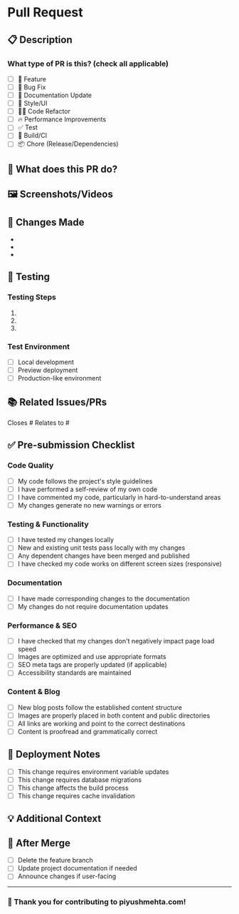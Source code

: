 # Pull Request

## 📋 Description

<!-- Provide a brief description of the changes made in this PR -->

### What type of PR is this? (check all applicable)

- [ ] 🍕 Feature
- [ ] 🐛 Bug Fix
- [ ] 📝 Documentation Update
- [ ] 🎨 Style/UI
- [ ] 🧑‍💻 Code Refactor
- [ ] 🔥 Performance Improvements
- [ ] ✅ Test
- [ ] 🤖 Build/CI
- [ ] 📦 Chore (Release/Dependencies)

## 🎯 What does this PR do?

<!-- Describe the changes this PR makes -->

## 🖼️ Screenshots/Videos

<!-- If applicable, add screenshots or videos to help explain your changes -->

## 📝 Changes Made

<!-- List the main changes made in this PR -->

- 
- 
- 

## 🧪 Testing

<!-- Describe how this has been tested -->

### Testing Steps

1. 
2. 
3. 

### Test Environment

- [ ] Local development
- [ ] Preview deployment
- [ ] Production-like environment

## 📚 Related Issues/PRs

<!-- Link any related issues or PRs -->

Closes #
Relates to #

## ✅ Pre-submission Checklist

### Code Quality

- [ ] My code follows the project's style guidelines
- [ ] I have performed a self-review of my own code
- [ ] I have commented my code, particularly in hard-to-understand areas
- [ ] My changes generate no new warnings or errors

### Testing & Functionality

- [ ] I have tested my changes locally
- [ ] New and existing unit tests pass locally with my changes
- [ ] Any dependent changes have been merged and published
- [ ] I have checked my code works on different screen sizes (responsive)

### Documentation

- [ ] I have made corresponding changes to the documentation
- [ ] My changes do not require documentation updates

### Performance & SEO

- [ ] I have checked that my changes don't negatively impact page load speed
- [ ] Images are optimized and use appropriate formats
- [ ] SEO meta tags are properly updated (if applicable)
- [ ] Accessibility standards are maintained

### Content & Blog

- [ ] New blog posts follow the established content structure
- [ ] Images are properly placed in both content and public directories
- [ ] All links are working and point to the correct destinations
- [ ] Content is proofread and grammatically correct

## 🚀 Deployment Notes

<!-- Any special deployment considerations -->

- [ ] This change requires environment variable updates
- [ ] This change requires database migrations
- [ ] This change affects the build process
- [ ] This change requires cache invalidation

## 💡 Additional Context

<!-- Add any other context about the problem here -->

## 🎉 After Merge

- [ ] Delete the feature branch
- [ ] Update project documentation if needed
- [ ] Announce changes if user-facing

---

### 🙏 Thank you for contributing to piyushmehta.com!

<!-- 
Before submitting:
- Star the repository ⭐
- Follow [@piyush97](https://github.com/piyush97) for updates
- Test your changes thoroughly
- Make sure all checklist items are completed
-->
